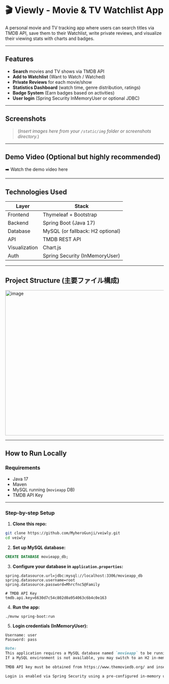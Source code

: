 # 🎬 Viewly - Movie & TV Watchlist App

A personal movie and TV tracking app where users can search titles via TMDB API, save them to their Watchlist, write private reviews, and visualize their viewing stats with charts and badges.

---

##  Features

-  **Search** movies and TV shows via TMDB API
-  **Add to Watchlist** (Want to Watch / Watched)
-  **Private Reviews** for each movie/show
-  **Statistics Dashboard** (watch time, genre distribution, ratings)
-  **Badge System** (Earn badges based on activities)
-  **User login** (Spring Security InMemoryUser or optional JDBC)

---

##  Screenshots

> (*Insert images here from your `/static/img` folder or screenshots directory.*)

---

##  Demo Video (Optional but highly recommended)
➡️ Watch the demo video here

---
##  Technologies Used

| Layer        | Stack                           |
|--------------|----------------------------------|
| Frontend     | Thymeleaf + Bootstrap            |
| Backend      | Spring Boot (Java 17)            |
| Database     | MySQL (or fallback: H2 optional) |
| API          | TMDB REST API                    |
| Visualization| Chart.js                         |
| Auth         | Spring Security (InMemoryUser)   |

---

##  Project Structure (主要ファイル構成)
<img width="776" height="460" alt="image" src="https://github.com/user-attachments/assets/f3de5302-c4a2-4edc-b759-dac5eab14008" />


---

##  How to Run Locally

### Requirements
- Java 17
- Maven
- MySQL running (`movieapp` DB)
- TMDB API Key

---

### Step-by-step Setup

1. **Clone this repo:**
```bash
git clone https://github.com/MyheroGunji/veiwly.git
cd veiwly

```

2. **Set up MySQL database:**

```sql
CREATE DATABASE movieapp_db;
```

3. **Configure your database in `application.properties`:**

```properties
spring.datasource.url=jdbc:mysql://localhost:3306/movieapp_db
spring.datasource.username=root
spring.datasource.password=Mhrcfnc5@Family

# TMDB API Key
tmdb.api.key=6630d7c54c802d0a954063c6b4c0e163
```

4. **Run the app:**

```bash
./mvnw spring-boot:run
```

5. **Login credentials (InMemoryUser):**

```
Username: user
Password: pass
```

```markdown
Note:
This application requires a MySQL database named `movieapp` to be running locally.
If a MySQL environment is not available, you may switch to an H2 in-memory database using the optional configuration provided above.

TMDB API key must be obtained from https://www.themoviedb.org/ and inserted into `application.properties`.

Login is enabled via Spring Security using a pre-configured in-memory user (see credentials above).
```



